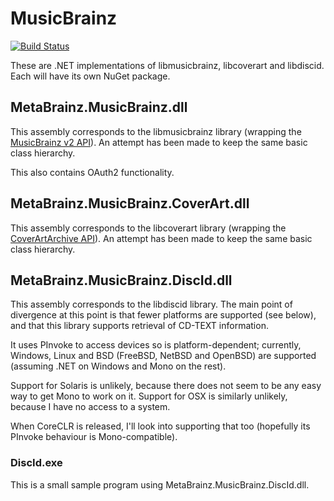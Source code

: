 # MusicBrainz
[![Build Status](https://travis-ci.org/Zastai/MusicBrainz.svg?branch=master)](https://travis-ci.org/Zastai/MusicBrainz)

These are .NET implementations of libmusicbrainz, libcoverart and libdiscid.
Each will have its own NuGet package.

## MetaBrainz.MusicBrainz.dll

This assembly corresponds to the libmusicbrainz library (wrapping the [MusicBrainz v2 API](https://musicbrainz.org/doc/Development/XML_Web_Service/Version_2)).
An attempt has been made to keep the same basic class hierarchy.

This also contains OAuth2 functionality.

## MetaBrainz.MusicBrainz.CoverArt.dll

This assembly corresponds to the libcoverart library (wrapping the [CoverArtArchive API](https://musicbrainz.org/doc/Cover_Art_Archive/API)).
An attempt has been made to keep the same basic class hierarchy.

## MetaBrainz.MusicBrainz.DiscId.dll

This assembly corresponds to the libdiscid library.
The main point of divergence at this point is that fewer platforms are supported (see below), and that this library supports retrieval of CD-TEXT information.

It uses PInvoke to access devices so is platform-dependent; currently, Windows, Linux and BSD (FreeBSD, NetBSD and OpenBSD) are supported
(assuming .NET on Windows and Mono on the rest).

Support for Solaris is unlikely, because there does not seem to be any easy way to get Mono to work on it.
Support for OSX is similarly unlikely, because I have no access to a system.

When CoreCLR is released, I'll look into supporting that too (hopefully its PInvoke behaviour is Mono-compatible).

### DiscId.exe

This is a small sample program using MetaBrainz.MusicBrainz.DiscId.dll.
